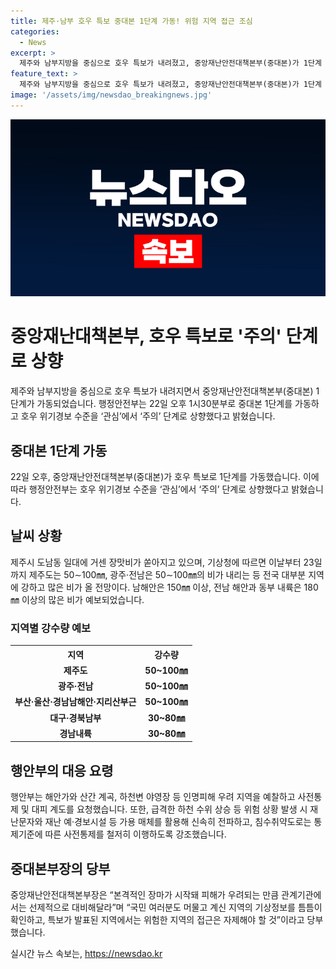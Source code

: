 ```yaml
---
title: 제주·남부 호우 특보 중대본 1단계 가동! 위험 지역 접근 조심
categories:
  - News
excerpt: >
  제주와 남부지방을 중심으로 호우 특보가 내려졌고, 중앙재난안전대책본부(중대본)가 1단계 경보를 발령했다. 기상청은 제주를 포함한 전국 대부분 지역에 강한 비가 예상되어, 행안부는 해안가와 산간 계곡 등 인명피해 우려 지역을 예찰하고 대피 계획을 준비할 것을 주문했다. 재난문자 및 경보시설을 활용하여 신속히 정보를 전달하고, 침수취약도로의 통제를 강조했다. 중대본부장은 모든 국민이 지역의 기상정보를 주의 깊게 확인하고, 위험 지역을 피하도록 당부했다.
feature_text: >
  제주와 남부지방을 중심으로 호우 특보가 내려졌고, 중앙재난안전대책본부(중대본)가 1단계 경보를 발령했다. 기상청은 제주를 포함한 전국 대부분 지역에 강한 비가 예상되어, 행안부는 해안가와 산간 계곡 등 인명피해 우려 지역을 예찰하고 대피 계획을 준비할 것을 주문했다. 재난문자 및 경보시설을 활용하여 신속히 정보를 전달하고, 침수취약도로의 통제를 강조했다. 중대본부장은 모든 국민이 지역의 기상정보를 주의 깊게 확인하고, 위험 지역을 피하도록 당부했다.
image: '/assets/img/newsdao_breakingnews.jpg'
---
```


<p><img src="/assets/img/newsdao_breakingnews.jpg" alt="firstkoreanews 속보" /></p>

<h1>중앙재난대책본부, 호우 특보로 '주의' 단계로 상향</h1>

<p data-ke-size="size16">제주와 남부지방을 중심으로 호우 특보가 내려지면서 중앙재난안전대책본부(중대본) 1단계가 가동되었습니다. 행정안전부는 22일 오후 1시30분부로 중대본 1단계를 가동하고 호우 위기경보 수준을 ‘관심’에서 ‘주의’ 단계로 상향했다고 밝혔습니다.</p>

<h2 data-ke-size="size26">중대본 1단계 가동</h2>

<p data-ke-size="size16">22일 오후, 중앙재난안전대책본부(중대본)가 호우 특보로 1단계를 가동했습니다. 이에 따라 행정안전부는 호우 위기경보 수준을 ‘관심’에서 ‘주의’ 단계로 상향했다고 밝혔습니다.</p>

<h2 data-ke-size="size26">날씨 상황</h2>

<p data-ke-size="size16">제주시 도남동 일대에 거센 장맛비가 쏟아지고 있으며, 기상청에 따르면 이날부터 23일까지 제주도는 50∼100㎜, 광주·전남은 50∼100㎜의 비가 내리는 등 전국 대부분 지역에 강하고 많은 비가 올 전망이다. 남해안은 150㎜ 이상, 전남 해안과 동부 내륙은 180㎜ 이상의 많은 비가 예보되었습니다.</p>

<h3 data-ke-size="size24">지역별 강수량 예보</h3>

<table>
  <tr>
    <th>지역</th>
    <th>강수량</th>
  </tr>
  <tr>
    <td style="text-align: center; height: 17px;"><b>제주도</b></td>
    <td style="text-align: center; height: 17px;"><b>50~100㎜</b></td>
  </tr>
  <tr>
    <td style="text-align: center; height: 17px;"><b>광주·전남</b></td>
    <td style="text-align: center; height: 17px;"><b>50~100㎜</b></td>
  </tr>
  <tr>
    <td style="text-align: center; height: 17px;"><b>부산·울산·경남남해안·지리산부근</b></td>
    <td style="text-align: center; height: 17px;"><b>50~100㎜</b></td>
  </tr>
  <tr>
    <td style="text-align: center; height: 17px;"><b>대구·경북남부</b></td>
    <td style="text-align: center; height: 17px;"><b>30~80㎜</b></td>
  </tr>
  <tr>
    <td style="text-align: center; height: 17px;"><b>경남내륙</b></td>
    <td style="text-align: center; height: 17px;"><b>30~80㎜</b></td>
  </tr>
</table>

<h2 data-ke-size="size26">행안부의 대응 요령</h2>

<p data-ke-size="size16">행안부는 해안가와 산간 계곡, 하천변 야영장 등 인명피해 우려 지역을 예찰하고 사전통제 및 대피 계도를 요청했습니다. 또한, 급격한 하천 수위 상승 등 위험 상황 발생 시 재난문자와 재난 예·경보시설 등 가용 매체를 활용해 신속히 전파하고, 침수취약도로는 통제기준에 따른 사전통제를 철저히 이행하도록 강조했습니다.</p>

<h2 data-ke-size="size26">중대본부장의 당부</h2>

<p data-ke-size="size16">중앙재난안전대책본부장은 “본격적인 장마가 시작돼 피해가 우려되는 만큼 관계기관에서는 선제적으로 대비해달라”며 “국민 여러분도 머물고 계신 지역의 기상정보를 틈틈이 확인하고, 특보가 발표된 지역에서는 위험한 지역의 접근은 자제해야 할 것”이라고 당부했습니다.</p>
실시간 뉴스 속보는, <a href="https://newsdao.kr" rel="dofollow">https://newsdao.kr</a>


